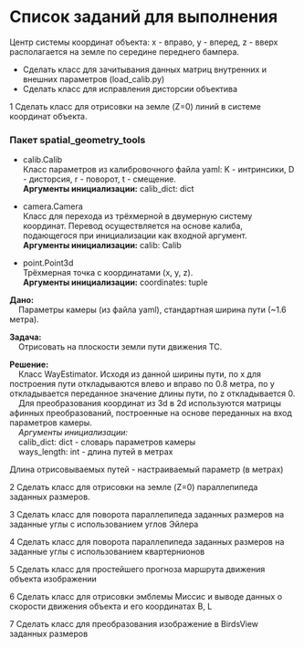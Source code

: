 # Список заданий для выполнения
Центр системы координат объекта: x - вправо, у - вперед, z - вверх располагается на земле по середине переднего бампера. 

- Сделать класс для зачитывания данных матриц внутренних и внешних параметров (load_calib.py)  
- Сделать класс для исправления дисторсии объектива

1 Сделать класс для отрисовки на земле (Z=0) линий в системе координат объекта.

### Пакет spatial_geometry_tools
- calib.Calib<br />
Класс параметров из калибровочного файла yaml:
K - интринсики, D - дисторсия, r - поворот, t - смещение.<br />
**Аргументы инициализации:** calib_dict: dict

- camera.Camera<br />
Класс для перехода из трёхмерной в двумерную систему координат.
Перевод осуществляется на основе калиба,
подающегося при инициализации как входной аргумент.<br />
**Аргументы инициализации:** calib: Calib

- point.Point3d<br />
Трёхмерная точка с координатами (x, y, z).<br />
**Аргументы инициализации:** coordinates: tuple

**Дано:**<br />
&nbsp;&nbsp;&nbsp;&nbsp;Параметры камеры (из файла yaml), cтандартная ширина пути (~1.6 метра).<br />

**Задача:**<br />
&nbsp;&nbsp;&nbsp;&nbsp;Отрисовать на плоскости земли пути движения ТС.<br />

**Решение:**<br />
&nbsp;&nbsp;&nbsp;&nbsp;Класс WayEstimator.
Исходя из данной ширины пути, по x для построения пути откладываются
влево и вправо по 0.8 метра, по y откладывается переданное значение длины пути,
по z откладывается 0.<br />
&nbsp;&nbsp;&nbsp;&nbsp;Для преобразования координат из 3d в 2d используются матрицы
афинных преобразований, построенные на основе переданных на вход параметров
камеры.<br />
&nbsp;&nbsp;&nbsp;&nbsp;*Аргументы инициализации:*<br />
&nbsp;&nbsp;&nbsp;&nbsp;calib_dict: dict - словарь параметров камеры<br />
&nbsp;&nbsp;&nbsp;&nbsp;ways_length: int - длина путей в метрах

Длина отрисовываемых путей - настраиваемый параметр (в метрах)

2 Сделать класс для отрисовки на земле (Z=0) параллепипеда заданных размеров.

3 Сделать класс для поворота параллепипеда заданных размеров на заданные углы с использованием углов Эйлера

4 Сделать класс для поворота параллепипеда заданных размеров на заданные углы с использованием квартернионов

5 Сделать класс для простейшего прогноза маршрута движения объекта изображении

6 Сделать класс для отрисовки эмблемы Миссис и выводе данных о скорости движения объекта и его координатах B, L

7 Сделать класс для преобразования изображение в BirdsView заданных размеров
